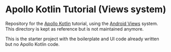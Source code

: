 # Apollo Kotlin Tutorial (Views system)

Repository for the [Apollo Kotlin](https://github.com/apollographql/apollo-kotlin) tutorial, using the [Android Views](https://developer.android.com/develop/ui/views/layout/declaring-layout) system. This directory is kept as reference but is not maintained anymore.

This is the starter project with the boilerplate and UI code already written but no Apollo Kotlin code. 
